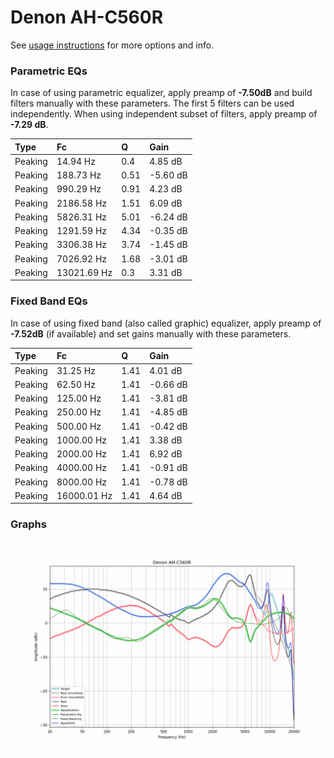 # Denon AH-C560R
See [usage instructions](https://github.com/jaakkopasanen/AutoEq#usage) for more options and info.

### Parametric EQs
In case of using parametric equalizer, apply preamp of **-7.50dB** and build filters manually
with these parameters. The first 5 filters can be used independently.
When using independent subset of filters, apply preamp of **-7.29 dB**.

| Type    | Fc          |    Q | Gain     |
|:--------|:------------|:-----|:---------|
| Peaking | 14.94 Hz    | 0.4  | 4.85 dB  |
| Peaking | 188.73 Hz   | 0.51 | -5.60 dB |
| Peaking | 990.29 Hz   | 0.91 | 4.23 dB  |
| Peaking | 2186.58 Hz  | 1.51 | 6.09 dB  |
| Peaking | 5826.31 Hz  | 5.01 | -6.24 dB |
| Peaking | 1291.59 Hz  | 4.34 | -0.35 dB |
| Peaking | 3306.38 Hz  | 3.74 | -1.45 dB |
| Peaking | 7026.92 Hz  | 1.68 | -3.01 dB |
| Peaking | 13021.69 Hz | 0.3  | 3.31 dB  |

### Fixed Band EQs
In case of using fixed band (also called graphic) equalizer, apply preamp of **-7.52dB**
(if available) and set gains manually with these parameters.

| Type    | Fc          |    Q | Gain     |
|:--------|:------------|:-----|:---------|
| Peaking | 31.25 Hz    | 1.41 | 4.01 dB  |
| Peaking | 62.50 Hz    | 1.41 | -0.66 dB |
| Peaking | 125.00 Hz   | 1.41 | -3.81 dB |
| Peaking | 250.00 Hz   | 1.41 | -4.85 dB |
| Peaking | 500.00 Hz   | 1.41 | -0.42 dB |
| Peaking | 1000.00 Hz  | 1.41 | 3.38 dB  |
| Peaking | 2000.00 Hz  | 1.41 | 6.92 dB  |
| Peaking | 4000.00 Hz  | 1.41 | -0.91 dB |
| Peaking | 8000.00 Hz  | 1.41 | -0.78 dB |
| Peaking | 16000.01 Hz | 1.41 | 4.64 dB  |

### Graphs
![](./Denon%20AH-C560R.png)